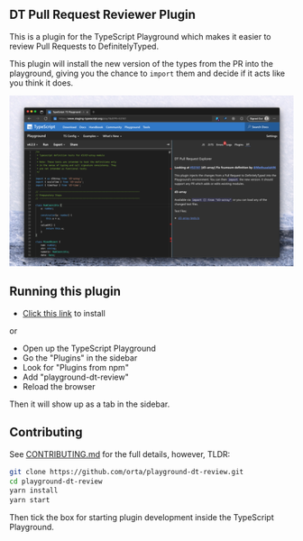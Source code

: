 ## DT Pull Request Reviewer Plugin

This is a plugin for the TypeScript Playground which makes it easier to review Pull Requests to DefinitelyTyped.

This plugin will install the new version of the types from the PR into the playground, giving you the chance to `import` them and decide if it acts like you think it does.

<img src="./screenshots/screenshot.png">

## Running this plugin

- [Click this link](https://www.typescriptlang.org/play?install-plugin=playground-dt-review) to install

or

- Open up the TypeScript Playground
- Go the "Plugins" in the sidebar
- Look for "Plugins from npm"
- Add "playground-dt-review"
- Reload the browser

Then it will show up as a tab in the sidebar.

## Contributing

See [CONTRIBUTING.md](./CONTRIBUTING.md) for the full details, however, TLDR:

```sh
git clone https://github.com/orta/playground-dt-review.git
cd playground-dt-review
yarn install
yarn start
```

Then tick the box for starting plugin development inside the TypeScript Playground.
